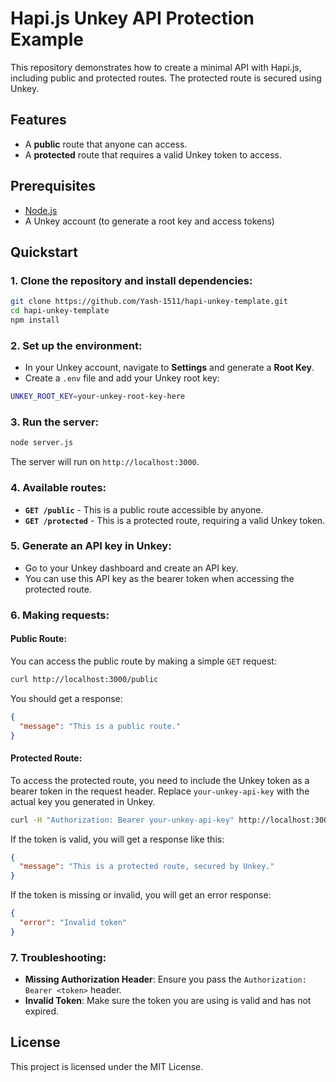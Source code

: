 # Hapi.js Unkey API Protection Example

This repository demonstrates how to create a minimal API with Hapi.js, including public and protected routes. The protected route is secured using Unkey.

## Features

- A **public** route that anyone can access.
- A **protected** route that requires a valid Unkey token to access.

## Prerequisites

- [Node.js](https://nodejs.org/en/download/) 
- A Unkey account (to generate a root key and access tokens)

## Quickstart

### 1. Clone the repository and install dependencies:

```bash
git clone https://github.com/Yash-1511/hapi-unkey-template.git
cd hapi-unkey-template
npm install
```

### 2. Set up the environment:

- In your Unkey account, navigate to **Settings** and generate a **Root Key**.
- Create a `.env` file and add your Unkey root key:

```bash
UNKEY_ROOT_KEY=your-unkey-root-key-here
```

### 3. Run the server:

```bash
node server.js
```

The server will run on `http://localhost:3000`.

### 4. Available routes:

- **`GET /public`** - This is a public route accessible by anyone.
- **`GET /protected`** - This is a protected route, requiring a valid Unkey token.

### 5. Generate an API key in Unkey:

- Go to your Unkey dashboard and create an API key.
- You can use this API key as the bearer token when accessing the protected route.

### 6. Making requests:

#### Public Route:

You can access the public route by making a simple `GET` request:

```bash
curl http://localhost:3000/public
```

You should get a response:

```json
{
  "message": "This is a public route."
}
```

#### Protected Route:

To access the protected route, you need to include the Unkey token as a bearer token in the request header. Replace `your-unkey-api-key` with the actual key you generated in Unkey.

```bash
curl -H "Authorization: Bearer your-unkey-api-key" http://localhost:3000/protected
```

If the token is valid, you will get a response like this:

```json
{
  "message": "This is a protected route, secured by Unkey."
}
```

If the token is missing or invalid, you will get an error response:

```json
{
  "error": "Invalid token"
}
```

### 7. Troubleshooting:

- **Missing Authorization Header**: Ensure you pass the `Authorization: Bearer <token>` header.
- **Invalid Token**: Make sure the token you are using is valid and has not expired.

## License

This project is licensed under the MIT License.



